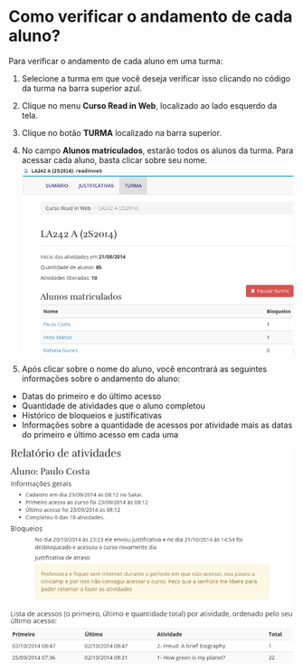 # Como verificar o andamento de cada aluno?

Para verificar o andamento de cada aluno em uma turma:

1. Selecione a turma em que você deseja verificar isso clicando no código da turma na barra superior azul.

2. Clique no menu **Curso Read in Web**, localizado ao lado esquerdo da tela.

3. Clique no botão **TURMA** localizado na barra superior.

4. No campo **Alunos matriculados**, estarão todos os alunos da turma. Para acessar cada aluno, basta clicar sobre seu nome.![](images/student-history.png)

5. Após clicar sobre o nome do aluno, você encontrará as seguintes informações sobre o andamento do aluno:
  * Datas do primeiro e do último acesso
  * Quantidade de atividades que o aluno completou
  * Histórico de bloqueios e justificativas
  * Informações sobre a quantidade de acessos por atividade mais as datas do primeiro e último acesso em cada uma

![](images/student-history-page-complete.png)

